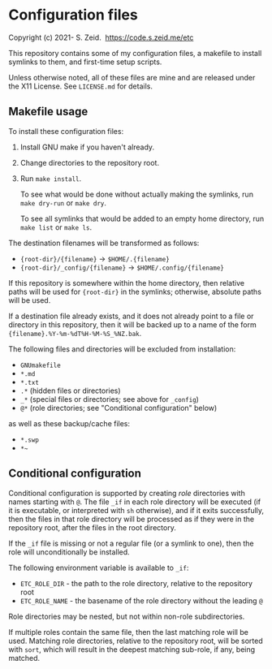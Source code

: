 Configuration files
===================

Copyright (c) 2021- S. Zeid.  
<https://code.s.zeid.me/etc>


This repository contains some of my configuration files, a makefile to install
symlinks to them, and first-time setup scripts.

Unless otherwise noted, all of these files are mine and are released under the
X11 License.  See `LICENSE.md` for details.


Makefile usage
--------------

To install these configuration files:

1.  Install GNU make if you haven't already.
2.  Change directories to the repository root.
3.  Run `make install`.
    
    To see what would be done without actually making the symlinks, run
    `make dry-run` or `make dry`.
    
    To see all symlinks that would be added to an empty home directory, run
    `make list` or `make ls`.

The destination filenames will be transformed as follows:

* `{root-dir}/{filename}` -> `$HOME/.{filename}`
* `{root-dir}/_config/{filename}` -> `$HOME/.config/{filename}`

If this repository is somewhere within the home directory, then relative paths
will be used for `{root-dir}` in the symlinks; otherwise, absolute paths will
be used.

If a destination file already exists, and it does not already point to a file
or directory in this repository, then it will be backed up to a name of the
form `{filename}.%Y-%m-%dT%H-%M-%S_%NZ.bak`.

The following files and directories will be excluded from installation:

* `GNUmakefile`
* `*.md`
* `*.txt`
* `.*` (hidden files or directories)
* `_*` (special files or directories; see above for `_config`)
* `@*` (role directories; see "Conditional configuration" below)

as well as these backup/cache files:

* `*.swp`
* `*~`


Conditional configuration
-------------------------

Conditional configuration is supported by creating _role_ directories with
names starting with `@`.  The file `_if` in each role directory will be
executed (if it is executable, or interpreted with `sh` otherwise), and if it
exits successfully, then the files in that role directory will be processed as
if they were in the repository root, after the files in the root directory.

If the `_if` file is missing or not a regular file (or a symlink to one), then
the role will unconditionally be installed.

The following environment variable is available to `_if`:

* `ETC_ROLE_DIR` - the path to the role directory, relative to the repository
                   root
* `ETC_ROLE_NAME` - the basename of the role directory without the leading `@`

Role directories may be nested, but not within non-role subdirectories.

If multiple roles contain the same file, then the last matching role will be
used.  Matching role directories, relative to the repository root, will be
sorted with `sort`, which will result in the deepest matching sub-role, if any,
being matched.
